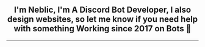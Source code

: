 <!--<div align="center" style"border-radius:15px">
  <img src="https://cdn.discordapp.com/banners/442355791412854784/e4c3381efba7362b4d8e8b7e918dd8dc.png?size=4096" style"width: 100%;border-radius:15px">
</div> -->

## <div align="center">I'm Neblic, I'm A Discord Bot Developer, I also design websites, so let me know if you need help with something Working since 2017 on Bots 🚀</div>  
  
***

<!--- 🔭 I’m currently working on a [**Multi Function Discord Bot with over 1000+ Features!**](https://milrato.milrato.dev)
  

- 🌱 I’m currently coding in **Javascript** and C#.  
  

- ❓  I am in love with coding Discord Bots, I also love helping!.
  
<br/>
  
***

## [Discord Server 😎](https://discord.gg/dcdev) | [Website](https://milrato.dev)
<a href="https://discord.gg/dcdev"><img src="https://discord.com/api/guilds/773668217163218944/widget.png?style=banner2"></a>

***

## SUPPORT ME AND MILRATO DEVELOPMENT

> You can always Support me by inviting one of my **own Discord Bots**

[![2021's best Music Bot | Lava Music](https://cdn.discordapp.com/attachments/748533465972080670/817088638780440579/test3.png)](https://lava.milrato.dev)
[![Musicium Music Bot](https://cdn.discordapp.com/attachments/742446682381221938/770055673965707264/test1.png)](https://musicium.musicium.dev)
[![Milrato Multi Bot](https://cdn.discordapp.com/attachments/742446682381221938/770056826724679680/test1.png)](https://milrato.milrato.dev)

# Credits

> If consider using this Bot, make sure to credit me! -->
